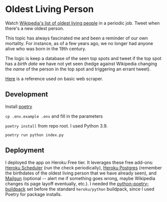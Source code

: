 # Oldest Living Person

Watch [Wikipedia's list of oldest living people](https://en.wikipedia.org/wiki/List_of_the_oldest_living_people) in a periodic job. Tweet when there's a new oldest person.

This topic has always fascinated me and been a reminder of our own mortality. For instance, as of a few years ago, we no longer had anyone alive who was born in the 19th century.

The logic is keep a database of the seen top spots and tweet if the top spot has a *birth date* we have not yet seen (hedge against Wikipedia changing the *name* of the person in the top spot and triggering an errant tweet).

[Here](https://medium.com/analytics-vidhya/web-scraping-a-wikipedia-table-into-a-dataframe-c52617e1f451) is a reference used on basic web scraper.

## Development

Install [poetry](https://python-poetry.org/docs/#installation)

`cp .env.example .env` and fill in the parameters

`poetry install` from repo root. I used Python 3.9.

`poetry run python index.py`

## Deployment

I deployed the app on Heroku Free tier. It leverages these free add-ons: [Heroku Scheduler](https://elements.heroku.com/addons/scheduler) (run the check periodically), [Heroku Postgres](https://elements.heroku.com/addons/heroku-postgresql) (remember the birthdates of the oldest living person that we have already seen), and [Mailgun](https://elements.heroku.com/addons/mailgun) (optional -- alert me if something goes wrong, maybe Wikipedia changes its page layoff eventually, etc.). I needed the [python-poetry-buildpack](https://github.com/moneymeets/python-poetry-buildpack.git) set before the standard `heroku/python` buildpack, since I used Poetry for package installs.
